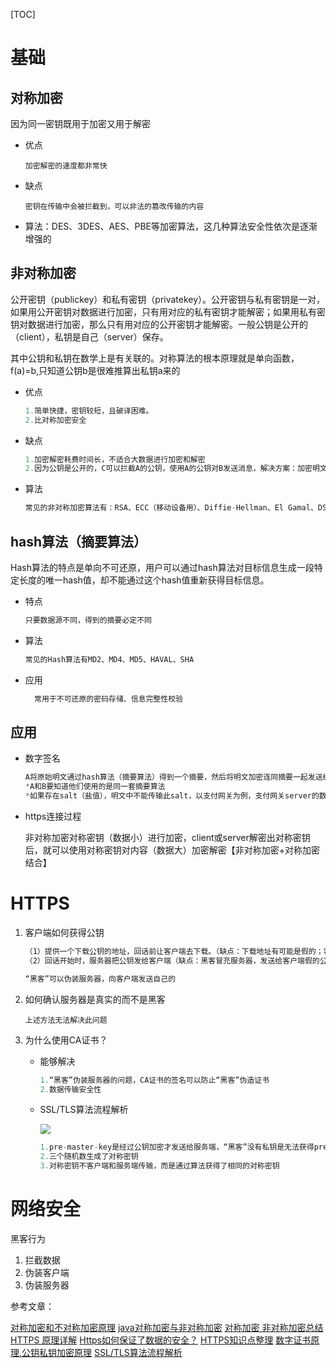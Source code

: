 [TOC]

# 基础



## 对称加密

因为同一密钥既用于加密又用于解密

* 优点

  ```
  加密解密的速度都非常快
  ```

* 缺点

  ```
  密钥在传输中会被拦截到，可以非法的篡改传输的内容
  ```

* 算法：DES、3DES、AES、PBE等加密算法，这几种算法安全性依次是逐渐增强的




## 非对称加密

公开密钥（publickey）和私有密钥（privatekey）。公开密钥与私有密钥是一对，如果用公开密钥对数据进行加密，只有用对应的私有密钥才能解密；如果用私有密钥对数据进行加密，那么只有用对应的公开密钥才能解密。一般公钥是公开的（client），私钥是自己（server）保存。

其中公钥和私钥在数学上是有关联的。对称算法的根本原理就是单向函数，f(a)=b,只知道公钥b是很难推算出私钥a来的

* 优点

   ```javascript
   1.简单快捷，密钥较短，且破译困难。
   2.比对称加密安全
   ```

* 缺点

  ```javascript
  1.加密解密耗费时间长，不适合大数据进行加密和解密
  2.因为公钥是公开的，C可以拦截A的公钥，使用A的公钥对B发送消息，解决方案：加密明文+数字签名
  ```

* 算法

  ```javascript
  常见的非对称加密算法有：RSA、ECC（移动设备用）、Diffie-Hellman、El Gamal、DSA（数字签名用）
  ```



## hash算法（摘要算法）

Hash算法的特点是单向不可还原，用户可以通过hash算法对目标信息生成一段特定长度的唯一hash值，却不能通过这个hash值重新获得目标信息。

* 特点

  ```javascript
  只要数据源不同，得到的摘要必定不同
  ```

* 算法

   ```javascript
   常见的Hash算法有MD2、MD4、MD5、HAVAL、SHA
   ```

* 应用

   ```javascript
     常用于不可还原的密码存储、信息完整性校验
   ```




## 应用

* 数字签名

  ```javascript
  A将原始明文通过hash算法（摘要算法）得到一个摘要，然后将明文加密连同摘要一起发送给B，B拿到加密明文先解密成原始明文，再通过同一摘要算法拿到B的摘要，将此摘要与传送过来的A的摘要比较，就可校验明文的完整与否
  *A和B要知道他们使用的是同一套摘要算法
  *如果存在salt（盐值），明文中不能传输此salt，以支付网关为例，支付网关server的数据库会保留授予client请求的凭证（clientId、clientKey），client传输的明文中存在clientId=aa，client直接使用clientKey=bb作为salt计算出摘要，而支付网关server只能先根据解密的原始明文得到clientId=aa，再从自己的数据库拿到clientKey=bb，这样双方拿到salt都是一样的
  ```

* https连接过程

  非对称加密对称密钥（数据小）进行加密，client或server解密出对称密钥后，就可以使用对称密钥对内容（数据大）加密解密【非对称加密+对称加密结合】

  [HTTPS]: #HTTPS	"HTTPS"



# HTTPS

1. 客户端如何获得公钥

   ```javascript
   （1）提供一个下载公钥的地址，回话前让客户端去下载。（缺点：下载地址有可能是假的；客户端每次在回话前都先去下载公钥也很麻烦）
   （2）回话开始时，服务器把公钥发给客户端（缺点：黑客冒充服务器，发送给客户端假的公钥）
   
   “黑客”可以伪装服务器，向客户端发送自己的
   ```

2. 如何确认服务器是真实的而不是黑客

   ```
   上述方法无法解决此问题
   ```

3. 为什么使用CA证书？

   * 能够解决

     ```javascript
     1.“黑客”伪装服务器的问题，CA证书的签名可以防止“黑客”伪造证书
     2.数据传输安全性
     ```

   * SSL/TLS算法流程解析

     ![](E:\git-reposity\java-architect\img\SSl-TCL算法.png)

     ```javascript
     1.pre-master-key是经过公钥加密才发送给服务端，“黑客”没有私钥是无法获得pre-master-key
     2.三个随机数生成了对称密钥
     3.对称密钥不客户端和服务端传输，而是通过算法获得了相同的对称密钥
     ```


# 网络安全

黑客行为

1. 拦截数据
2. 伪装客户端
3. 伪装服务器



参考文章：

[对称加密和不对称加密原理](https://www.cnblogs.com/lvdongjie/p/4241107.html)
[java对称加密与非对称加密](https://blog.csdn.net/chengbinbbs/article/details/78640589)
[对称加密 非对称加密总结](https://www.jianshu.com/p/b078282653b3)
[HTTPS 原理详解](https://baijiahao.baidu.com/s?id=1570143475599137&wfr=spider&for=pc)
[Https如何保证了数据的安全？](https://blog.csdn.net/luweicheng24/article/details/80579731)
[HTTPS知识点整理](https://www.jianshu.com/p/14fdd1a2454a)
[数字证书原理,公钥私钥加密原理](https://blog.csdn.net/ly131420/article/details/38400583)
[SSL/TLS算法流程解析](https://www.cnblogs.com/littleatp/p/6219630.html)